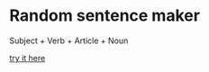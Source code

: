 Random sentence maker
=====================

Subject + Verb + Article + Noun

[try it here](http://pevinkinel.com/code/talkomatic/)
